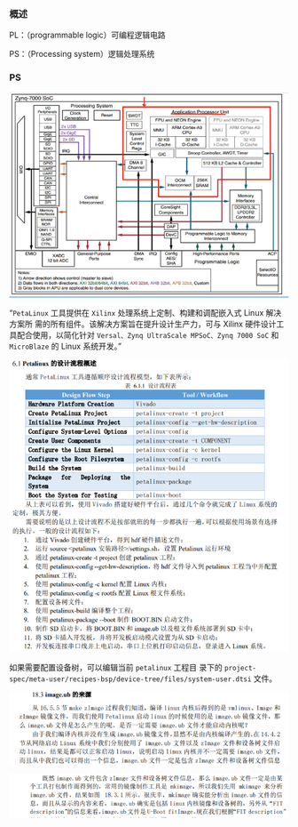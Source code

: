 ### 概述

PL：（programmable logic）可编程逻辑电路

PS：（Processing system）逻辑处理系统

### PS

![image-20221021100832776](../../typora-user-images/image-20221021100832776.png)

“`PetaLinux` 工具提供在 `Xilinx` 处理系统上定制、构建和调配嵌入式 Linux 解决方案所 需的所有组件。该解决方案旨在提升设计生产力，可与 Xilinx 硬件设计工具配合使用，以简化针对 `Versal、Zynq UltraScale MPSoC、Zynq 7000 SoC` 和 `MicroBlaze` 的 Linux 系统开发。”

![image-20221024104253703](../../typora-user-images/image-20221024104253703.png)

如果需要配置设备树，可以编辑当前 `petalinux` 工程目 录下的 `project-spec/meta-user/recipes-bsp/device-tree/files/system-user.dtsi` 文件。

![image-20221024102450465](../../typora-user-images/image-20221024102450465.png)

![image-20221024103109202](../../typora-user-images/image-20221024103109202.png)